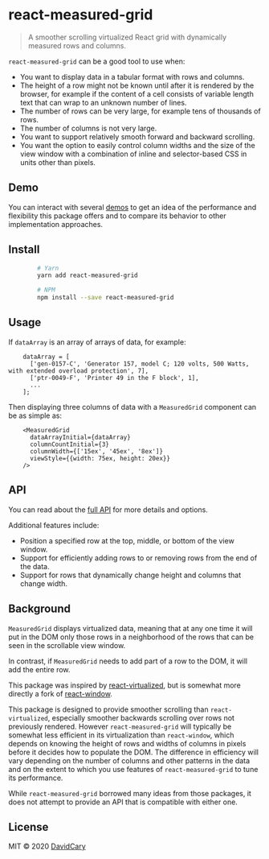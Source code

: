 # react-measured-grid

> A smoother scrolling virtualized React grid with dynamically measured rows and columns.

`react-measured-grid` can be a good tool to use when:

  - You want to display data in a tabular format with rows and columns.
  - The height of a row might not be known until after it is rendered by the browser,
      for example if the content of a cell consists of variable length text
      that can wrap to an unknown number of lines.
  - The number of rows can be very large, for example tens of thousands of rows.
  - The number of columns is not very large.
  - You want to support relatively smooth forward and backward scrolling.
  - You want the option to easily control column widths
      and the size of the view window
      with a combination of inline and selector-based CSS
      in units other than pixels.

## Demo

You can interact with several 
[demos](https://DavidCary.github.io/react-measured-grid/demos.md)
to get an idea of the performance and flexibility this package offers
and to compare its behavior to other implementation approaches.

## Install

```bash
        # Yarn
        yarn add react-measured-grid

        # NPM
        npm install --save react-measured-grid
```

## Usage

If `dataArray` is an array of arrays of data, for example:

        dataArray = [
          ['gen-0157-C', 'Generator 157, model C; 120 volts, 500 Watts, with extended overload protection', 7],
          ['ptr-0049-F', 'Printer 49 in the F block', 1],
          ...
        ];

Then displaying three columns of data with a `MeasuredGrid` component
can be as simple as:

        <MeasuredGrid
          dataArrayInitial={dataArray}
          columnCountInitial={3}
          columnWidth={['15ex', '45ex', '8ex']}
          viewStyle={{width: 75ex, height: 20ex}}
        />
    
## API

You can read about the
[full API](https://DavidCary.github.io/react-measured-grid/)
for more details and options.

Additional features include:

  - Position a specified row at the top, middle, or bottom
      of the view window.
  - Support for efficiently adding rows to or removing rows from
      the end of the data.
  - Support for rows that dynamically change height
      and columns that change width.

## Background

`MeasuredGrid` displays virtualized data,
meaning that at any one time it will put in the DOM
only those rows in a neighborhood of the rows
that can be seen in the scrollable view window.

In contrast, if `MeasuredGrid` needs to add part of a row to the DOM,
it will add the entire row.

This package was inspired by
[react-virtualized](https://npmjs.com/package/react-virtualized),
but is somewhat more directly a fork of
[react-window](https://npmjs.co/package/react-window).

This package is designed
to provide smoother scrolling than `react-virtualized`,
especially smoother backwards scrolling over rows not previously rendered.
However `react-measured-grid` will typically be somewhat less efficient
in its virtualization than `react-window`,
which depends on knowing the height of rows
and widths of columns in pixels
before it decides how to populate the DOM.
The difference in efficiency will vary
depending on the number of columns and other patterns in the data
and on the extent to which you use features of `react-measured-grid`
to tune its performance.

While `react-measured-grid` borrowed many ideas from those packages,
it does not attempt to provide an API that is compatible with either one.

## License

MIT © 2020 [DavidCary](https://github.com/DavidCary)

 
